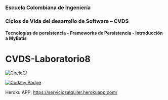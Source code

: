 ### Escuela Colombiana de Ingeniería
### Ciclos de Vida del desarrollo de Software – CVDS
#### Tecnologías de persistencia - Frameworks de Persistencia - Introducción a MyBatis
# CVDS-Laboratorio8

[![CircleCI](https://circleci.com/gh/JCPosso/CVDS-Laboratorio8.svg)](https://app.circleci.com/pipelines/github/JCPosso/CVDS-Laboratorio8)

[![Codacy Badge](https://app.codacy.com/project/badge/Grade/f774e018ece947cab32ac0d2b2c25b58)](https://www.codacy.com/gh/JCPosso/CVDS-Laboratorio8/dashboard?utm_source=github.com&amp;utm_medium=referral&amp;utm_content=JCPosso/CVDS-Laboratorio8&amp;utm_campaign=Badge_Grade)

Heroku APP: https://serviciosalquiler.herokuapp.com/
